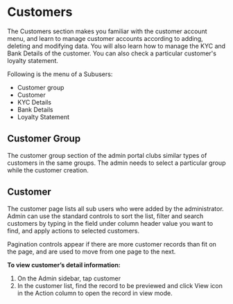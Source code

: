 # Customers 
The Customers section makes you familiar with the customer account menu, and learn to manage customer accounts according to adding, deleting and modifying data. You will also learn how to manage the KYC and Bank Details of the customer. You can also check a particular customer's loyalty statement.

Following is the menu of a Subusers:
  * Customer group 
  * Customer
  * KYC Details
  * Bank Details
  * Loyalty Statement

## Customer Group
The customer group section of the admin portal clubs similar types of customers in the same groups. The admin needs to select a particular group while the customer creation. 

## Customer
The customer page lists all sub users who were added by the administrator. Admin can use the standard controls to sort the list, filter and search customers by typing in the field under column header value you want to find, and apply actions to selected customers.

Pagination controls appear if there are more customer records than fit on the page, and are used to move from one page to the next.

**To view customer’s detail information:**

1) On the Admin sidebar, tap customer
2) In the customer list, find the record to be previewed and click View icon in the Action column to open the record in view mode.


